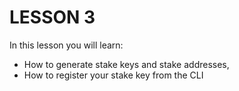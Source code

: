 # LESSON 3

In this lesson you will learn:

* How to generate stake keys and stake addresses, 
* How to register your stake key from the CLI 

